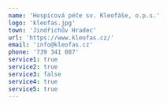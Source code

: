```yaml
---
name: 'Hospicová péče sv. Kleofáše, o.p.s.'
logo: 'kleofas.jpg'
town: 'Jindřichův Hradec'
url: 'https://www.kleofas.cz/'
email: 'info@kleofas.cz'
phone: '739 341 087'
service1: true
service2: true
service3: false
service4: true
service5: true
---
```

